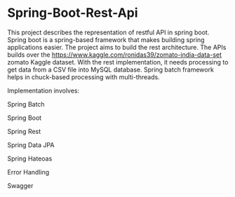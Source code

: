 # Spring-Boot-Rest-Api

This project describes the representation of restful API in spring boot. 
Spring boot is a spring-based framework that makes building spring applications easier. The project aims to build the rest architecture.
The APIs builds over the https://www.kaggle.com/ronidas39/zomato-india-data-set zomato Kaggle dataset. 
With the rest implementation, it needs processing to get data from a CSV file into MySQL database. 
Spring batch framework helps in chuck-based processing with multi-threads.


Implementation involves:

Spring Batch  

Spring Boot 

Spring Rest

Spring Data JPA 

Spring Hateoas 

Error Handling

Swagger
